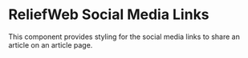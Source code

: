 ReliefWeb Social Media Links
============================

This component provides styling for the social media links to share an article on an article page.
